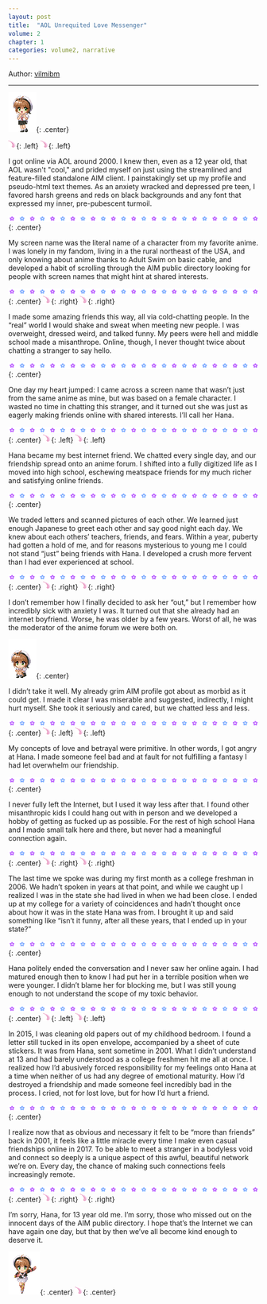 ```yaml
---
layout: post
title:  "AOL Unrequited Love Messenger"
volume: 2
chapter: 1
categories: volume2, narrative
---
```


Author: [vilmibm](https://tilde.town/~vilmibm/)

<hr/>

![hana](/assets/img/sakura3.gif){: .center}

![hana](/assets/img/hana2.gif){: .left}
![hana](/assets/img/hana2.gif){: .left}

I got online via AOL around 2000. I knew then, even as a 12 year old, that AOL wasn't "cool," and prided myself on just using the streamlined and feature-filled standalone AIM client. I painstakingly set up my profile and pseudo-html text themes. As an anxiety wracked and depressed pre teen, I favored harsh greens and reds on black backgrounds and any font that expressed my inner, pre-pubescent turmoil.

![hana](/assets/img/hana3.gif){: .center}

My screen name was the literal name of a character from my favorite anime. I was lonely in my fandom, living in a the rural northeast of the USA, and only knowing about anime thanks to Adult Swim on basic cable, and developed a habit of scrolling through the AIM public directory looking for people with screen names that might hint at shared interests.


![hana](/assets/img/hana3.gif){: .center}
![hana](/assets/img/hana2.gif){: .right}
![hana](/assets/img/hana2.gif){: .right}

I made some amazing friends this way, all via cold-chatting people. In the “real” world I would shake and sweat when meeting new people. I was overweight, dressed weird, and talked funny. My peers were hell and middle school made a misanthrope. Online, though, I never thought twice about chatting a stranger to say hello.

![hana](/assets/img/hana3.gif){: .center}


One day my heart jumped: I came across a screen name that wasn’t just from the same anime as mine, but was based on a female character. I wasted no time in chatting this stranger, and it turned out she was just as eagerly making friends online with shared interests. I’ll call her Hana.

![hana](/assets/img/hana3.gif){: .center}
![hana](/assets/img/hana2.gif){: .left}
![hana](/assets/img/hana2.gif){: .left}

Hana became my best internet friend. We chatted every single day, and our friendship spread onto an anime forum. I shifted into a fully digitized life as I moved into high school, eschewing meatspace friends for my much richer and satisfying online friends.

![hana](/assets/img/hana3.gif){: .center}


We traded letters and scanned pictures of each other. We learned just enough Japanese to greet each other and say good night each day. We knew about each others’ teachers, friends, and fears. Within a year, puberty had gotten a hold of me, and for reasons mysterious to young me I could not stand “just” being friends with Hana. I developed a crush more fervent than I had ever experienced at school.

![hana](/assets/img/hana3.gif){: .center}
![hana](/assets/img/hana2.gif){: .right}
![hana](/assets/img/hana2.gif){: .right}

I don’t remember how I finally decided to ask her “out,” but I remember how incredibly sick with anxiety I was. It turned out that she already had an internet boyfriend. Worse, he was older by a few years. Worst of all, he was the moderator of the anime forum we were both on.

![hana](/assets/img/sakura2.gif){: .center}

I didn’t take it well. My already grim AIM profile got about as morbid as it could get. I made it clear I was miserable and suggested, indirectly, I might hurt myself. She took it seriously and cared, but we chatted less and less.

![hana](/assets/img/hana3.gif){: .center}
![hana](/assets/img/hana2.gif){: .left}
![hana](/assets/img/hana2.gif){: .left}

My concepts of love and betrayal were primitive. In other words, I got angry at Hana. I made someone feel bad and at fault for not fulfilling a fantasy I had let overwhelm our friendship.

![hana](/assets/img/hana3.gif){: .center}


I never fully left the Internet, but I used it way less after that. I found other misanthropic kids I could hang out with in person and we developed a hobby of getting as fucked up as possible. For the rest of high school Hana and I made small talk here and there, but never had a meaningful connection again.

![hana](/assets/img/hana3.gif){: .center}
![hana](/assets/img/hana2.gif){: .right}
![hana](/assets/img/hana2.gif){: .right}

The last time we spoke was during my first month as a college freshman in 2006. We hadn’t spoken in years at that point, and while we caught up I realized I was in the state she had lived in when we had been close. I ended up at my college for a variety of coincidences and hadn’t thought once about how it was in the state Hana was from. I brought it up and said something like “isn’t it funny, after all these years, that I ended up in your state?”

![hana](/assets/img/hana3.gif){: .center}


Hana politely ended the conversation and I never saw her online again. I had matured enough then to know I had put her in a terrible position when we were younger. I didn’t blame her for blocking me, but I was still young enough to not understand the scope of my toxic behavior.

![hana](/assets/img/hana3.gif){: .center}
![hana](/assets/img/hana2.gif){: .left}
![hana](/assets/img/hana2.gif){: .left}

In 2015, I was cleaning old papers out of my childhood bedroom. I found a letter still tucked in its open envelope, accompanied by a sheet of cute stickers. It was from Hana, sent sometime in 2001. What I didn’t understand at 13 and had barely understood as a college freshmen hit me all at once. I realized how I’d abusively forced responsibility for my feelings onto Hana at a time when neither of us had any degree of emotional maturity. How I’d destroyed a friendship and made someone feel incredibly bad in the process. I cried, not for lost love, but for how I’d hurt a friend.

![hana](/assets/img/hana3.gif){: .center}


I realize now that as obvious and necessary it felt to be “more than friends” back in 2001, it feels like a little miracle every time I make even casual friendships online in 2017. To be able to meet a stranger in a bodyless void and connect so deeply is a unique aspect of this awful, beautiful network we’re on. Every day, the chance of making such connections feels increasingly remote.

![hana](/assets/img/hana3.gif){: .center}
![hana](/assets/img/hana2.gif){: .right}
![hana](/assets/img/hana2.gif){: .right}

I’m sorry, Hana, for 13 year old me. I’m sorry, those who missed out on the innocent days of the AIM public directory. I hope that’s the Internet we can have again one day, but that by then we’ve all become kind enough to deserve it.

![hana](/assets/img/sakura1.gif){: .center}
![hana](/assets/img/hana2.gif){: .center}

